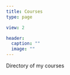 ```yaml
---
title: Courses
type: page

view: 2

header:
  caption: ""
  image: ""
---
```


Directory of my courses
